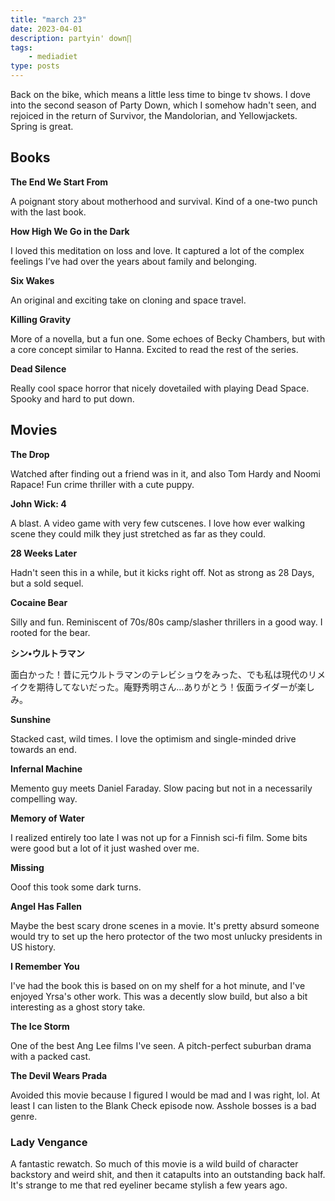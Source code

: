 ```yaml
---
title: "march 23"
date: 2023-04-01
description: partyin' down∏
tags: 
    - mediadiet
type: posts
---
```


Back on the bike, which means a little less time to binge tv shows. I dove into the second season of Party Down, which I somehow hadn't seen, and rejoiced in the return of Survivor, the Mandolorian, and Yellowjackets. Spring is great.

## Books ##

**The End We Start From**

A poignant story about motherhood and survival. Kind of a one-two punch with the last book.

**How High We Go in the Dark**

I loved this meditation on loss and love. It captured a lot of the complex feelings I’ve had over the years about family and belonging.

**Six Wakes**

An original and exciting take on cloning and space travel.

**Killing Gravity**

More of a novella, but a fun one. Some echoes of Becky Chambers, but with a core concept similar to Hanna. Excited to read the rest of the series.

**Dead Silence**

Really cool space horror that nicely dovetailed with playing Dead Space. Spooky and hard to put down.

## Movies

**The Drop**

Watched after finding out a friend was in it, and also Tom Hardy and Noomi Rapace! Fun crime thriller with a cute puppy.

**John Wick: 4**

A blast. A video game with very few cutscenes. I love how ever walking scene they could milk they just stretched as far as they could.

**28 Weeks Later**

Hadn't seen this in a while, but it kicks right off. Not as strong as 28 Days, but a sold sequel.

**Cocaine Bear**

Silly and fun. Reminiscent of 70s/80s camp/slasher thrillers in a good way. I rooted for the bear.

**シン•ウルトラマン**

面白かった！昔に元ウルトラマンのテレビショウをみった、でも私は現代のリメイクを期待してないだった。庵野秀明さん…ありがとう！仮面ライダーが楽しみ。

**Sunshine**

Stacked cast, wild times. I love the optimism and single-minded drive towards an end.

**Infernal Machine**

Memento guy meets Daniel Faraday. Slow pacing but not in a necessarily compelling way.

**Memory of Water**

I realized entirely too late I was not up for a Finnish sci-fi film. Some bits were good but a lot of it just washed over me. 

**Missing**

Ooof this took some dark turns.

**Angel Has Fallen**

Maybe the best scary drone scenes in a movie. It's pretty absurd someone would try to set up the hero protector of the two most unlucky presidents in US history.

**I Remember You**

I've had the book this is based on on my shelf for a hot minute, and I've enjoyed Yrsa's other work. This was a decently slow build, but also a bit interesting as a ghost story take.

**The Ice Storm**

One of the best Ang Lee films I've seen. A pitch-perfect suburban drama with a packed cast.

**The Devil Wears Prada**

Avoided this movie because I figured I would be mad and I was right, lol. At least I can listen to the Blank Check episode now. Asshole bosses is a bad genre.

### Lady Vengance ###

A fantastic rewatch. So much of this movie is a wild build of character backstory and weird shit, and then it catapults into an outstanding back half. It's strange to me that red eyeliner became stylish a few years ago.
